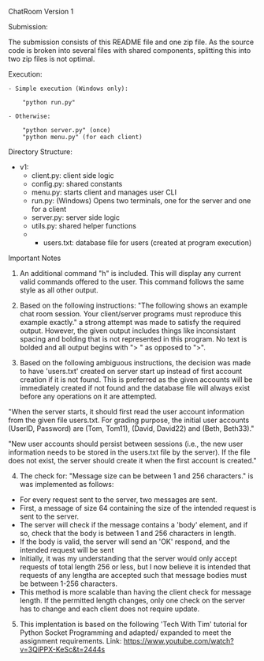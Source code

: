 ChatRoom Version 1

Submission:

The submission consists of this README file and one zip file. As the source code is broken into several files with shared components, splitting this into two zip files is not optimal.

Execution:

	- Simple execution (Windows only):

		"python run.py"

	- Otherwise:
		
		"python server.py" (once)
		"python menu.py" (for each client)

Directory Structure:
- v1:
  - client.py: client side logic
  - config.py: shared constants
  - menu.py: starts client and manages user CLI
  - run.py: (Windows) Opens two terminals, one for the server and one for a client
  - server.py: server side logic
  - utils.py: shared helper functions
  * - users.txt: database file for users (created at program execution)

Important Notes

1. An additional command "h" is included. This will display any current valid commands offered to the user. This command follows the same style as all other output.

2. Based on the following instructions: "The following shows an example chat room session. Your client/server programs must reproduce this example exactly." a strong attempt was made to satisfy the required output. However, the given output includes things like inconsistant spacing and bolding that is not represented in this program. No text is bolded and all output begins with "> " as opposed to ">".

3. Based on the following ambiguous instructions, the decision was made to have 'users.txt' created on server start up instead of first account creation if it is not found. This is preferred as the given accounts will be immediately created if not found and the database file will always exist before any operations on it are attempted.

"When the server starts, it should first read the user account information from the given file users.txt. For grading purpose, the initial user
accounts (UserID, Password) are (Tom, Tom11), (David, David22) and (Beth, Beth33)."

"New user accounts should persist between sessions (i.e., the new user information needs to
be stored in the users.txt file by the server). If the file does not exist, the server should create
it when the first account is created."

4. The check for: "Message size can be between 1 and 256 characters." is was implemented as follows:

- For every request sent to the server, two messages are sent.
- First, a message of size 64 containing the size of the intended request is sent to the server.
- The server will check if the message contains a 'body' element, and if so, check that the body is between 1 and 256 characters in length.
- If the body is valid, the server will send an 'OK' respond, and the intended request will be sent
- Initially, it was my understanding that the server would only accept requests of total length 256 or less, but I now believe it is intended that requests of any lengtha are accepted such that message bodies must be between 1-256 characters.
- This method is more scalable than having the client check for message length. If the permitted length changes, only one check on the server has to change and each client does not require update.

5. This implentation is based on the following 'Tech With Tim' tutorial for Python Socket Programming and adapted/ expanded to meet the assignment requirements. Link: https://www.youtube.com/watch?v=3QiPPX-KeSc&t=2444s

